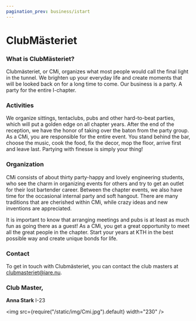 ```yaml
---
pagination_prev: business/istart
---
```

# ClubMästeriet

### What is ClubMästeriet?

Clubmästeriet, or CMi, organizes what most people would call the final light in the tunnel. We brighten up your everyday life and create moments that will be looked back on for a long time to come. Our business is a party. A party for the entire I-chapter.

### Activities

We organize sittings, tentaclubs, pubs and other hard-to-beat parties, which will put a golden edge on all chapter years. After the end of the reception, we have the honor of taking over the baton from the party group. As a CMi, you are responsible for the entire event. You stand behind the bar, choose the music, cook the food, fix the decor, mop the floor, arrive first and leave last. Partying with finesse is simply your thing!

### Organization

CMi consists of about thirty party-happy and lovely engineering students, who see the charm in organizing events for others and try to get an outlet for their lost bartender career. Between the chapter events, we also have time for the occasional internal party and soft hangout. There are many traditions that are cherished within CMi, while crazy ideas and new inventions are appreciated.

It is important to know that arranging meetings and pubs is at least as much fun as going there as a guest! As a CMi, you get a great opportunity to meet all the great people in the chapter. Start your years at KTH in the best possible way and create unique bonds for life.

### Contact

To get in touch with Clubmästeriet, you can contact the club masters at clubmasteriet@iare.nu.

### Club Master,
__Anna Stark__ I-23


<img src={require("/static/img/Cmi.jpg").default} width="230" />